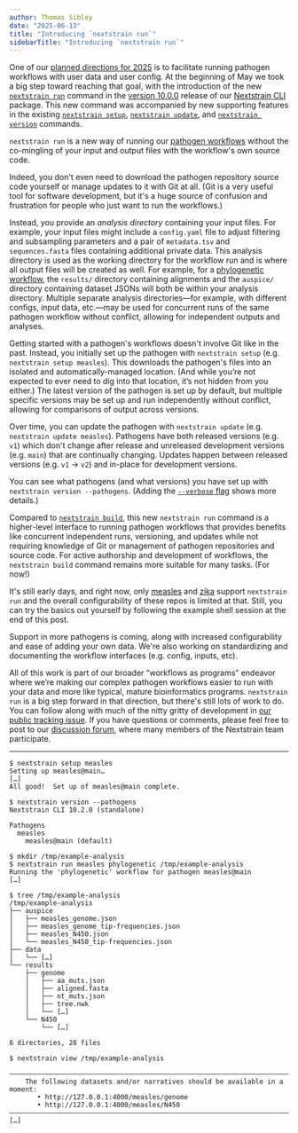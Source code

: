 ```yaml
---
author: Thomas Sibley
date: "2025-06-13"
title: "Introducing `nextstrain run`"
sidebarTitle: "Introducing `nextstrain run`"
---
```


One of our [planned directions for 2025][] is to facilitate running pathogen
workflows with user data and user config. At the beginning of May we took a big
step toward reaching that goal, with the introduction of the new [`nextstrain
run`][] command in the [version 10.0.0][] release of our [Nextstrain CLI][] package.
This new command was accompanied by new supporting features in the existing
[`nextstrain setup`][], [`nextstrain update`][], and [`nextstrain version`][] commands.

`nextstrain run` is a new way of running our [pathogen workflows][] without the
co-mingling of your input and output files with the workflow's own source code.

Indeed, you don't even need to download the pathogen repository source code
yourself or manage updates to it with Git at all.  (Git is a very useful tool
for software development, but it's a huge source of confusion and frustration
for people who just want to run the workflows.)

Instead, you provide an _analysis directory_ containing your input files.  For
example, your input files might include a `config.yaml` file to adjust
filtering and subsampling parameters and a pair of `metadata.tsv` and
`sequences.fasta` files containing additional private data.  This analysis
directory is used as the working directory for the workflow run and is where
all output files will be created as well.  For example, for a [phylogenetic
workflow][], the `results/` directory containing alignments and the `auspice/`
directory containing dataset JSONs will both be within your analysis directory.
Multiple separate analysis directories—for example, with different configs,
input data, etc.—may be used for concurrent runs of the same pathogen workflow
without conflict, allowing for independent outputs and analyses.

Getting started with a pathogen's workflows doesn't involve Git like in the
past.  Instead, you initially set up the pathogen with `nextstrain setup` (e.g.
`nextstrain setup measles`).  This downloads the pathogen's files into an
isolated and automatically-managed location.  (And while you’re not expected to
ever need to dig into that location, it’s not hidden from you either.)  The
latest version of the pathogen is set up by default, but multiple specific
versions may be set up and run independently without conflict, allowing for
comparisons of output across versions.

Over time, you can update the pathogen with `nextstrain update` (e.g.
`nextstrain update measles`).  Pathogens have both released versions (e.g.
`v1`) which don't change after release and unreleased development versions
(e.g. `main`) that are continually changing.  Updates happen between released
versions (e.g. `v1` → `v2`) and in-place for development versions.

You can see what pathogens (and what versions) you have set up with `nextstrain
version --pathogens`.  (Adding the [`--verbose` flag][] shows more details.)

Compared to [`nextstrain build`], this new `nextstrain run` command is a
higher-level interface to running pathogen workflows that provides benefits
like concurrent independent runs, versioning, and updates while not requiring
knowledge of Git or management of pathogen repositories and source code.  For
active authorship and development of workflows, the `nextstrain build` command
remains more suitable for many tasks.  (For now!)

It's still early days, and right now, only [measles][] and [zika][] support
`nextstrain run` and the overall configurability of these repos is limited at
that. Still, you can try the basics out yourself by following the example shell
session at the end of this post.

Support in more pathogens is coming, along with increased configurability and
ease of adding your own data.  We're also working on standardizing and
documenting the workflow interfaces (e.g. config, inputs, etc).

All of this work is part of our broader “workflows as programs” endeavor where
we’re making our complex pathogen workflows easier to run with your data and
more like typical, mature bioinformatics programs.  `nextstrain run` is a big
step forward in that direction, but there's still lots of work to do.  You can
follow along with much of the nitty gritty of development in [our public
tracking issue][].  If you have questions or comments, please feel free to post
to our [discussion forum][], where many members of the Nextstrain team
participate.

---

```console
$ nextstrain setup measles
Setting up measles@main…
[…]
All good!  Set up of measles@main complete.

$ nextstrain version --pathogens
Nextstrain CLI 10.2.0 (standalone)

Pathogens
  measles
    measles@main (default)

$ mkdir /tmp/example-analysis
$ nextstrain run measles phylogenetic /tmp/example-analysis
Running the 'phylogenetic' workflow for pathogen measles@main
[…]

$ tree /tmp/example-analysis
/tmp/example-analysis
├── auspice
│   ├── measles_genome.json
│   ├── measles_genome_tip-frequencies.json
│   ├── measles_N450.json
│   └── measles_N450_tip-frequencies.json
├── data
│   └── […]
└── results
    ├── genome
    │   ├── aa_muts.json
    │   ├── aligned.fasta
    │   ├── nt_muts.json
    │   ├── tree.nwk
    │   └── […]
    └── N450
        └── […]

6 directories, 28 files

$ nextstrain view /tmp/example-analysis

——————————————————————————————————————————————————————————————————————————————
    The following datasets and/or narratives should be available in a moment:
       • http://127.0.0.1:4000/measles/genome
       • http://127.0.0.1:4000/measles/N450
——————————————————————————————————————————————————————————————————————————————
[…]
```

[planned directions for 2025]: /blog/2025-03-31-annual-update-march-2025
[version 10.0.0]: https://docs.nextstrain.org/projects/cli/en/latest/changes/#v10-0-0
[Nextstrain CLI]: https://docs.nextstrain.org/projects/cli/
[`nextstrain run`]: https://docs.nextstrain.org/projects/cli/page/commands/run/
[`nextstrain setup`]: https://docs.nextstrain.org/projects/cli/page/commands/setup/
[`nextstrain update`]: https://docs.nextstrain.org/projects/cli/page/commands/update/
[`nextstrain version`]: https://docs.nextstrain.org/projects/cli/page/commands/version/
[`--verbose` flag]: https://docs.nextstrain.org/projects/cli/page/commands/version/#cmdoption-nextstrain-version-verbose
[`nextstrain build`]: https://docs.nextstrain.org/projects/cli/page/commands/build/
[pathogen workflows]: https://docs.nextstrain.org/page/reference/glossary.html#term-workflow
[phylogenetic workflow]: https://docs.nextstrain.org/page/reference/glossary.html#term-phylogenetic-workflow
[measles]: https://github.com/nextstrain/measles
[zika]: https://github.com/nextstrain/zika
[our public tracking issue]: https://github.com/nextstrain/public/issues/1
[discussion forum]: https://discussion.nextstrain.org
